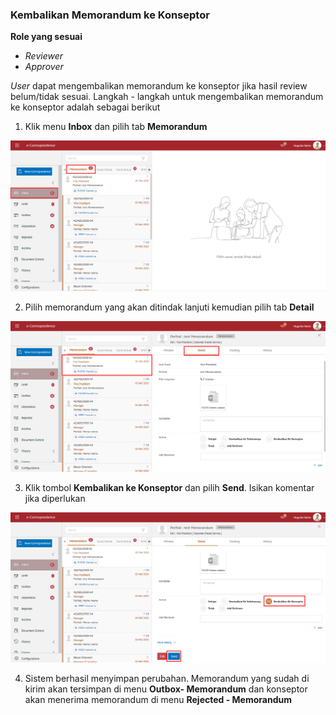 ### Kembalikan Memorandum ke Konseptor

**Role yang sesuai**

- *Reviewer*
- *Approver*

*User* dapat mengembalikan memorandum ke konseptor jika hasil review belum/tidak sesuai. Langkah - langkah untuk mengembalikan memorandum ke konseptor adalah sebagai berikut

1. Klik menu **Inbox** dan pilih tab **Memorandum**

![gambar](SC_Memorandum/MM41.png)

2. Pilih memorandum yang akan ditindak lanjuti kemudian pilih tab **Detail**

![gambar](SC_Memorandum/MM42.png)

3. Klik tombol **Kembalikan ke Konseptor** dan pilih **Send**. Isikan komentar jika diperlukan

![gambar](SC_Memorandum/MM43.png)

4. Sistem berhasil menyimpan perubahan. Memorandum yang sudah di kirim akan tersimpan di menu **Outbox- Memorandum** dan konseptor akan menerima memorandum di menu **Rejected - Memorandum**
